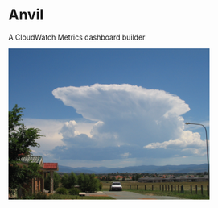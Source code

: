 Anvil
=====
A CloudWatch Metrics dashboard builder

<img src="https://raw.githubusercontent.com/blacklocus/anvil/master/doc/Cumulonimbus_incus_cloud_Jan2008.jpg" width="400"/>
